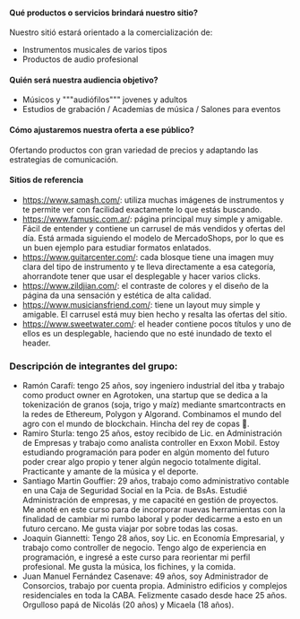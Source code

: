 #### Qué productos o servicios brindará nuestro sitio?
Nuestro sitió estará orientado a la comercialización de: 
- Instrumentos musicales de varios tipos 
- Productos de audio profesional

#### Quién será nuestra audiencia objetivo?
- Músicos y """audiófilos""" jovenes y adultos 
- Estudios de grabación / Academias de música / Salones para eventos

#### Cómo ajustaremos nuestra oferta a ese público?
Ofertando productos con gran variedad de precios y adaptando las estrategias de comunicación.

#### Sitios de referencia
- https://www.samash.com/: utiliza muchas imágenes de instrumentos y te permite ver con facilidad exactamente lo que estás buscando. 
- https://www.famusic.com.ar/: página principal muy simple y amigable. Fácil de entender y contiene un carrusel de más vendidos y ofertas del día. Está armada siguiendo el modelo de MercadoShops, por lo que es un buen ejemplo para estudiar formatos enlatados.  
- https://www.guitarcenter.com/: cada blosque tiene una imagen muy clara del tipo de instrumento y te lleva directamente a esa categoría, ahorrandote tener que usar el     desplegable y hacer varios clicks.
- https://www.zildjian.com/: el contraste de colores y el diseño de la página da una sensación y estética de alta calidad. 
- https://www.musiciansfriend.com/: tiene un layout muy simple y amigable. El carrusel está muy bien hecho y resalta las ofertas del sitio. 
- https://www.sweetwater.com/: el header contiene pocos títulos y uno de ellos es un desplegable, haciendo que no esté inundado de texto el header.


### Descripción de integrantes del grupo:

- Ramón Carafí: tengo 25 años, soy ingeniero industrial del itba y trabajo como product owner en Agrotoken, una startup que se dedica a la tokenización de granos (soja, trigo y maíz) mediante smartcontracts en la redes de Ethereum, Polygon y Algorand. Combinamos el mundo del agro con el mundo de blockchain. Hincha del rey de copas 👺.
- Ramiro Sturla: tengo 25 años, estoy recibido de Lic. en Administración de Empresas y trabajo como analista controller en Exxon Mobil. Estoy estudiando programación para poder en algún momento del futuro poder crear algo propio y tener algún negocio totalmente digital. Practicante y amante de la música y el deporte. 
- Santiago Martin Gouffier: 29 años, trabajo como administrativo contable en una Caja de Seguridad Social en la Pcia. de BsAs. Estudié Administración de empresas, y me capacité en gestión de proyectos. Me anoté en este curso para de incorporar nuevas herramientas con la finalidad de cambiar mi rumbo laboral y poder dedicarme a esto en un futuro cercano. Me gusta viajar por sobre todas las cosas.      
- Joaquin Giannetti: Tengo 28 años, soy Lic. en Economía Empresarial, y trabajo como controller de negocio. Tengo algo de experiencia en programación, e ingresé a este curso para reorientar mi perfil profesional. Me gusta la música, los fichines, y la comida.  
- Juan Manuel Fernández Casenave: 49 años, soy Administrador de Consorcios, trabajo por cuenta propia. Administro edificios y complejos residenciales en toda la CABA. Felizmente casado desde hace 25 años. Orgulloso papá de Nicolás (20 años) y Micaela (18 años).
